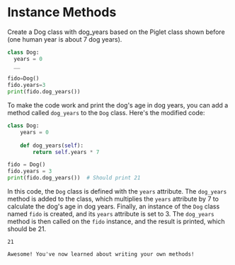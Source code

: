 # Instance Methods

Create a Dog class with dog_years based on the Piglet class shown before (one human year is about 7 dog years).

```python
class Dog:
  years = 0
  __
    
fido=Dog()
fido.years=3
print(fido.dog_years())
```

To make the code work and print the dog's age in dog years, you can add a method called `dog_years` to the `Dog` class. Here's the modified code:

```python
class Dog:
    years = 0
    
    def dog_years(self):
        return self.years * 7

fido = Dog()
fido.years = 3
print(fido.dog_years())  # Should print 21
```

In this code, the `Dog` class is defined with the `years` attribute. The `dog_years` method is added to the class, which multiplies the `years` attribute by 7 to calculate the dog's age in dog years. Finally, an instance of the `Dog` class named `fido` is created, and its `years` attribute is set to 3. The `dog_years` method is then called on the `fido` instance, and the result is printed, which should be 21.

    21

    Awesome! You've now learned about writing your own methods!